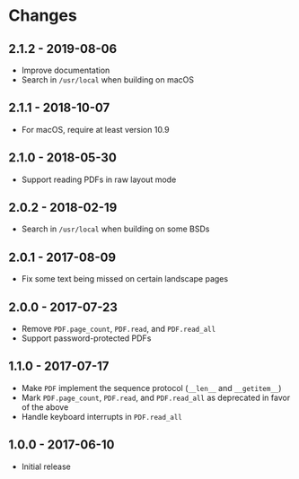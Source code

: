 # Changes

## 2.1.2 - 2019-08-06

 - Improve documentation
 - Search in `/usr/local` when building on macOS


## 2.1.1 - 2018-10-07

 - For macOS, require at least version 10.9


## 2.1.0 - 2018-05-30

 - Support reading PDFs in raw layout mode


## 2.0.2 - 2018-02-19

 - Search in `/usr/local` when building on some BSDs


## 2.0.1 - 2017-08-09

 - Fix some text being missed on certain landscape pages


## 2.0.0 - 2017-07-23

 - Remove `PDF.page_count`, `PDF.read`, and `PDF.read_all`
 - Support password-protected PDFs


## 1.1.0 - 2017-07-17

 - Make `PDF` implement the sequence protocol (`__len__` and `__getitem__`)
 - Mark `PDF.page_count`, `PDF.read`, and `PDF.read_all` as deprecated in favor
   of the above
 - Handle keyboard interrupts in `PDF.read_all`


## 1.0.0 - 2017-06-10

 - Initial release
